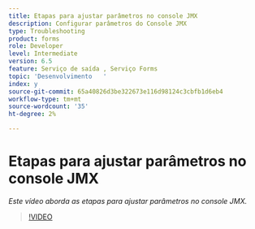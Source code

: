 ```yaml
---
title: Etapas para ajustar parâmetros no console JMX
description: Configurar parâmetros do Console JMX
type: Troubleshooting
product: forms
role: Developer
level: Intermediate
version: 6.5
feature: Serviço de saída , Serviço Forms
topic: 'Desenvolvimento   '
index: y
source-git-commit: 65a40826d3be322673e116d98124c3cbfb1d6eb4
workflow-type: tm+mt
source-wordcount: '35'
ht-degree: 2%

---
```



# Etapas para ajustar parâmetros no console JMX

*Este vídeo aborda as etapas para ajustar parâmetros no console JMX.*

>[!VIDEO](https://video.tv.adobe.com/v/335554?quality=9&learn=on)

